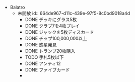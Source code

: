 - Balatro
	- 未開放
	  id:: 664de967-d11c-439e-97f5-8c0bd9018a4d
		- DONE デッキにグラス5枚
		- DONE クラブ7を4枚プレイ
		- DONE ジャックを5枚ディスカード
		- DONE チップ100,000,000以上
		- DONE 惑星発見
		- DONE トランプ20枚購入
		- TODO 手札5枚以下
		- DONE アンティ12
		- DONE ファイブカード
		-